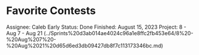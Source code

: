 # Favorite Contests

Assignee: Caleb Early
Status: Done
Finished: August 15, 2023
Project: 8 - Aug 7 - Aug 21 (../Sprints%20d3ab014ae4024c96a1e8ffc2fb453e64/8%20-%20Aug%207%20-%20Aug%2021%20d65d6ed3db09427db8f7c113173346bc.md)